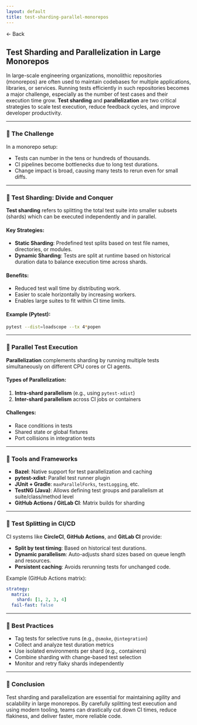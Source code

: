 ```yaml
---
layout: default
title: test-sharding-parallel-monorepos
---
```


<a href="https://anish7600.github.io/technical-writeups" style="text-decoration: none;">← Back</a>


## Test Sharding and Parallelization in Large Monorepos

In large-scale engineering organizations, monolithic repositories (monorepos) are often used to maintain codebases for multiple applications, libraries, or services. Running tests efficiently in such repositories becomes a major challenge, especially as the number of test cases and their execution time grow. **Test sharding** and **parallelization** are two critical strategies to scale test execution, reduce feedback cycles, and improve developer productivity.

---

### 🔹 The Challenge

In a monorepo setup:

* Tests can number in the tens or hundreds of thousands.
* CI pipelines become bottlenecks due to long test durations.
* Change impact is broad, causing many tests to rerun even for small diffs.

---

### 🔸 Test Sharding: Divide and Conquer

**Test sharding** refers to splitting the total test suite into smaller subsets (shards) which can be executed independently and in parallel.

#### Key Strategies:

* **Static Sharding**: Predefined test splits based on test file names, directories, or modules.
* **Dynamic Sharding**: Tests are split at runtime based on historical duration data to balance execution time across shards.

#### Benefits:

* Reduced test wall time by distributing work.
* Easier to scale horizontally by increasing workers.
* Enables large suites to fit within CI time limits.

#### Example (Pytest):

```bash
pytest --dist=loadscope --tx 4*popen
```

---

### 🔸 Parallel Test Execution

**Parallelization** complements sharding by running multiple tests simultaneously on different CPU cores or CI agents.

#### Types of Parallelization:

1. **Intra-shard parallelism** (e.g., using `pytest-xdist`)
2. **Inter-shard parallelism** across CI jobs or containers

#### Challenges:

* Race conditions in tests
* Shared state or global fixtures
* Port collisions in integration tests

---

### 🔹 Tools and Frameworks

* **Bazel**: Native support for test parallelization and caching
* **pytest-xdist**: Parallel test runner plugin
* **JUnit + Gradle**: `maxParallelForks`, `testLogging`, etc.
* **TestNG (Java)**: Allows defining test groups and parallelism at suite/class/method level
* **GitHub Actions / GitLab CI**: Matrix builds for sharding

---

### 🔸 Test Splitting in CI/CD

CI systems like **CircleCI**, **GitHub Actions**, and **GitLab CI** provide:

* **Split by test timing**: Based on historical test durations.
* **Dynamic parallelism**: Auto-adjusts shard sizes based on queue length and resources.
* **Persistent caching**: Avoids rerunning tests for unchanged code.

Example (GitHub Actions matrix):

```yaml
strategy:
  matrix:
    shard: [1, 2, 3, 4]
  fail-fast: false
```

---

### 🔹 Best Practices

* Tag tests for selective runs (e.g., `@smoke`, `@integration`)
* Collect and analyze test duration metrics
* Use isolated environments per shard (e.g., containers)
* Combine sharding with change-based test selection
* Monitor and retry flaky shards independently

---

### 🔸 Conclusion

Test sharding and parallelization are essential for maintaining agility and scalability in large monorepos. By carefully splitting test execution and using modern tooling, teams can drastically cut down CI times, reduce flakiness, and deliver faster, more reliable code.
